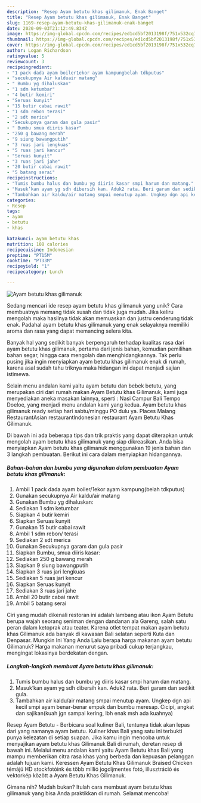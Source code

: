 ```yaml
---
description: "Resep Ayam betutu khas gilimanuk, Enak Banget"
title: "Resep Ayam betutu khas gilimanuk, Enak Banget"
slug: 1169-resep-ayam-betutu-khas-gilimanuk-enak-banget
date: 2020-09-03T21:12:49.834Z
image: https://img-global.cpcdn.com/recipes/ed1cd5bf2013198f/751x532cq70/ayam-betutu-khas-gilimanuk-foto-resep-utama.jpg
thumbnail: https://img-global.cpcdn.com/recipes/ed1cd5bf2013198f/751x532cq70/ayam-betutu-khas-gilimanuk-foto-resep-utama.jpg
cover: https://img-global.cpcdn.com/recipes/ed1cd5bf2013198f/751x532cq70/ayam-betutu-khas-gilimanuk-foto-resep-utama.jpg
author: Logan Richardson
ratingvalue: 5
reviewcount: 3
recipeingredient:
- "1 pack dada ayam boiler1ekor ayam kampungbelah tdkputus"
- "secukupnya Air kalduair matang"
- " Bumbu yg dihaluskan"
- "1 sdm ketumbar"
- "4 butir kemiri"
- "Seruas kunyit"
- "15 butir cabai rawit"
- "1 sdm rebon terasi"
- "2 sdt merica"
- "Secukupnya garam dan gula pasir"
- " Bumbu smua diiris kasar"
- "250 g bawang merah"
- "9 siung bawangputih"
- "3 ruas jari lengkuas"
- "5 ruas jari kencur"
- "Seruas kunyit"
- "3 ruas jari jahe"
- "20 butir cabai rawit"
- "5 batang serai"
recipeinstructions:
- "Tumis bumbu halus dan bumbu yg diiris kasar smpi harum dan matang."
- "Masuk’kan ayam yg sdh dibersih kan. Aduk2 rata. Beri garam dan sedikit gula."
- "Tambahkan air kaldu/air matang smpai menutup ayam. Ungkep dgn api kecil smpi ayam benar-benar empuk dan bumbu meresap. Cicipi, angkat dan sajikan(kuah jgn sampai kering, lbh enak msh ada kuahnya)"
categories:
- Resep
tags:
- ayam
- betutu
- khas

katakunci: ayam betutu khas 
nutrition: 108 calories
recipecuisine: Indonesian
preptime: "PT15M"
cooktime: "PT33M"
recipeyield: "1"
recipecategory: Lunch

---
```



![Ayam betutu khas gilimanuk](https://img-global.cpcdn.com/recipes/ed1cd5bf2013198f/751x532cq70/ayam-betutu-khas-gilimanuk-foto-resep-utama.jpg)

Sedang mencari ide resep ayam betutu khas gilimanuk yang unik? Cara membuatnya memang tidak susah dan tidak juga mudah. Jika keliru mengolah maka hasilnya tidak akan memuaskan dan justru cenderung tidak enak. Padahal ayam betutu khas gilimanuk yang enak selayaknya memiliki aroma dan rasa yang dapat memancing selera kita.

Banyak hal yang sedikit banyak berpengaruh terhadap kualitas rasa dari ayam betutu khas gilimanuk, pertama dari jenis bahan, kemudian pemilihan bahan segar, hingga cara mengolah dan menghidangkannya. Tak perlu pusing jika ingin menyiapkan ayam betutu khas gilimanuk enak di rumah, karena asal sudah tahu triknya maka hidangan ini dapat menjadi sajian istimewa.

Selain menu andalan kami yaitu ayam betutu dan bebek betutu, yang merupakan ciri dari rumah makan Ayam Betutu khas Gilimanuk, kami juga menyediakan aneka masakan lainnya, sperti : Nasi Campur Bali Tempo Doeloe, yang menjadi menu andalan kami yang kedua. Ayam betutu khas gilimanuk ready setiap hari sabtu/minggu PO dulu ya. Places Malang RestaurantAsian restaurantIndonesian restaurant Ayam Betutu Khas Gilimanuk.


Di bawah ini ada beberapa tips dan trik praktis yang dapat diterapkan untuk mengolah ayam betutu khas gilimanuk yang siap dikreasikan. Anda bisa menyiapkan Ayam betutu khas gilimanuk menggunakan 19 jenis bahan dan 3 langkah pembuatan. Berikut ini cara dalam menyiapkan hidangannya.

<!--inarticleads1-->

##### Bahan-bahan dan bumbu yang digunakan dalam pembuatan Ayam betutu khas gilimanuk:

1. Ambil 1 pack dada ayam boiler/1ekor ayam kampung(belah tdkputus)
1. Gunakan secukupnya Air kaldu/air matang
1. Gunakan  Bumbu yg dihaluskan:
1. Sediakan 1 sdm ketumbar
1. Siapkan 4 butir kemiri
1. Siapkan Seruas kunyit
1. Gunakan 15 butir cabai rawit
1. Ambil 1 sdm rebon/ terasi
1. Sediakan 2 sdt merica
1. Gunakan Secukupnya garam dan gula pasir
1. Siapkan  Bumbu, smua diiris kasar:
1. Sediakan 250 g bawang merah
1. Siapkan 9 siung bawangputih
1. Siapkan 3 ruas jari lengkuas
1. Sediakan 5 ruas jari kencur
1. Siapkan Seruas kunyit
1. Sediakan 3 ruas jari jahe
1. Ambil 20 butir cabai rawit
1. Ambil 5 batang serai


Ciri yang mudah dikenali restoran ini adalah lambang atau ikon Ayam Betutu berupa wajah seorang seniman dengan dandanan ala Gareng, salah satu peran dalam ketoprak atau teater. Karena otlet tempat makan ayam betutu khas Gilimanuk ada banyak di kawasan Bali selatan seperti Kuta dan Denpasar. Mungkin Ini Yang Anda Lalu berapa harga makanan ayam betutu Gilimanuk? Harga makanan menurut saya pribadi cukup terjangkau, mengingat lokasinya berdekatan dengan. 

<!--inarticleads2-->

##### Langkah-langkah membuat Ayam betutu khas gilimanuk:

1. Tumis bumbu halus dan bumbu yg diiris kasar smpi harum dan matang.
1. Masuk’kan ayam yg sdh dibersih kan. Aduk2 rata. Beri garam dan sedikit gula.
1. Tambahkan air kaldu/air matang smpai menutup ayam. Ungkep dgn api kecil smpi ayam benar-benar empuk dan bumbu meresap. Cicipi, angkat dan sajikan(kuah jgn sampai kering, lbh enak msh ada kuahnya)


Resep Ayam Betutu - Berbicara soal kuliner Bali, tentunya tidak akan lepas dari yang namanya ayam betutu. Kuliner khas Bali yang satu ini terbukti punya kelezatan di setiap suapan. Jika kamu ingin mencoba untuk menyajikan ayam betutu khas Gilimanuk Bali di rumah, deretan resep di bawah ini. Melalui menu andalan kami yaitu Ayam Betutu khas Bali yang mampu memberikan citra rasa khas yang berbeda dan kepuasan pelanggan adalah tujuan kami. Keressen Ayam Betutu Khas Gilimanuk Braised Chicken témájú HD stockfotóink és több millió jogdíjmentes fotó, illusztráció és vektorkép között a Ayam Betutu Khas Gilimanuk. 

Gimana nih? Mudah bukan? Itulah cara membuat ayam betutu khas gilimanuk yang bisa Anda praktikkan di rumah. Selamat mencoba!
